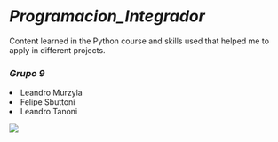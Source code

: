 # <i><b>Programacion_Integrador</b></i>
Content learned in the Python course and skills used that helped me to apply in different projects.

### <i><b>Grupo 9</b></i>
<li>Leandro Murzyla</li>
<li>Felipe Sbuttoni</li>
<li>Leandro Tanoni</li>

<p align="left">
  <a href="https://skillicons.dev">
    <img src="https://skillicons.dev/icons?i=python&perline=14" />
  </a>
</p>

